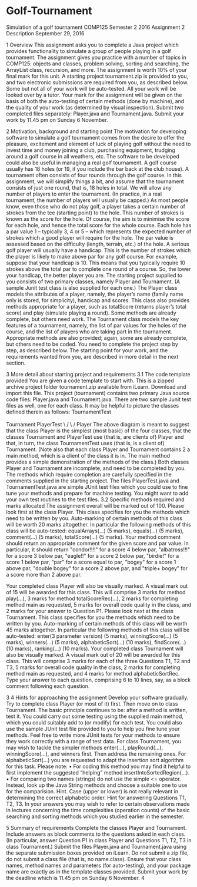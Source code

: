 # Golf-Tournament
Simulation of a golf tournament 
COMP125 Semester 2 2016
Assignment 2 Description
September 29, 2016

1 Overview
This assignment asks you to complete a Java project which provides functionality to
simulate a group of people playing in a golf tournament. The assignment gives you
practice with a number of topics in COMP125: objects and classes, problem solving,
sorting and searching, the ArrayList class, recursion, and more. The assignment is
worth 10% of your final mark for this unit. A starting project tournament.zip is
provided to you, and two electronic submissions are required from you, as described
below. Some but not all of your work will be auto-tested. All your work will be
looked over by a tutor. Your mark for the assignment will be given on the basis of
both the auto-testing of certain methods (done by machine), and the quality of your
work (as determined by visual inspection). Submit two completed files separately:
Player.java and Tournament.java. Submit your work by 11.45 pm on Sunday 6
November.

2 Motivation, background and starting point
The motivation for developing software to simulate a golf tournament comes from the
desire to offer the pleasure, excitement and element of luck of playing golf without
the need to invest time and money joining a club, purchasing equipment, trudging
around a golf course in all weathers, etc. The software to be developed could also
be useful in managing a real golf tournament.
A golf course usually has 18 holes (or 19, if you include the bar back at the club
house). A tournament often consists of four rounds through the golf course. In this
assignment, we will simplify things a bit, and assume that the tournament consists
of just one round, that is, 18 holes in total. We will allow any number of players
to enter the tournament. (In practice, in a real tournament, the number of players
will usually be capped.)
As most people know, even those who do not play golf, a player takes a certain
number of strokes from the tee (starting point) to the hole. This number of strokes
is known as the score for the hole. Of course, the aim is to minimise the score for
each hole, and hence the total score for the whole course. Each hole has a par value
1
– typically 3, 4 or 5 – which represents the expected number of strokes which a good
player will require for the hole. The par value is assessed based on the difficulty
(length, terrain, etc.) of the hole. A serious golf player will usually have a handicap.
This is the number of strokes which the player is likely to make above par for any
golf course. For example, suppose that your handicap is 10. This means that you
typically require 10 strokes above the total par to complete one round of a course.
So, the lower your handicap, the better player you are.
The starting project supplied to you consists of two primary classes, namely
Player and Tournament. (A sample Junit test class is also supplied for each one.)
The Player class models the attributes of a player, namely, the player’s name (family
name only is stored, for simplicity), handicap and scores. This class also provides
methods appropriate for a player, such as totalScore (returns player’s total score)
and play (simulate playing a round). Some methods are already complete, but
others need work. The Tournament class models the key features of a tournament,
namely, the list of par values for the holes of the course, and the list of players who
are taking part in the tournament. Appropriate methods are also provided; again,
some are already complete, but others need to be coded.
You need to complete the project step by step, as described below. The starting
point for your work, and the requirements wanted from you, are described in more
detail in the next section.

3 More detail about starting project and
requirements
3.1 The code template provided
You are given a code template to start with. This is a zipped archive project
folder tournament.zip available from iLearn. Download and import this file. This
project (tournament) contains two primary Java source code files: Player.java
and Tournament.java. There are two sample Junit test files as well, one for each
class. It may be helpful to picture the classes defined therein as follows:
TournamentTest
\
\
Tournament PlayerTest
\ /
\ /
Player
The above diagram is meant to suggest that the class Player is the simplest (most
basic) of the four classes, that the classes Tournament and PlayerTest use (that is,
are clients of) Player and that, in turn, the class TournamentTest uses (that is, is a
client of) Tournament. (Note also that each class Player and Tournament contains
2
a main method, which is a client of the class it is in. The main method provides a
simple demonstration of the methods of the class.)
Both classes Player and Tournament are incomplete, and need to be completed
by you. The methods which require completion are carefully specified in the comments
supplied in the starting project.
The files PlayerTest.java and TournamentTest.java are simple JUnit test
files which you could use to fine tune your methods and prepare for machine testing.
You might want to add your own test routines to the test files.
3.2 Specific methods required and marks allocated
The assignment overall will be marked out of 100.
Please look first at the class Player. This class specifies for you the methods
which need to be written by you. Auto-marking of certain methods of this class
will be worth 20 marks altogether. In particular the following methods of this
class will be auto-tested: equalArrays(...) (5 marks), equals(...) (5 marks),
comment(...) (5 marks), totalScore(...) (5 marks). Your method comment
should return an appropriate comment for the given score and par value. In particular,
it should return "condor!!!!" for a score 4 below par, "albatross!!!" for
a score 3 below par, "eagle!!" for a score 2 below par, "birdie!" for a score 1
below par, "par" for a score equal to par, "bogey" for a score 1 above par, "double
bogey" for a score 2 above par, and "triple+ bogey" for a score more than 2 above
par.

Your completed class Player will also be visually marked. A visual mark out of
15 will be awarded for this class. This will comprise 3 marks for method play(...),
3 marks for method totalScoreRec(...), 2 marks for completing method main as
requested, 5 marks for overall code quality in the class, and 2 marks for your answer
to Question P1.
Please look next at the class Tournament. This class specifies for you the
methods which need to be written by you. Auto-marking of certain methods of
this class will be worth 45 marks altogether. In particular the following methods
of this class will be auto-tested: enter(3 parameter version) (5 marks),
winningScore(...) (5 marks), winners(...) (5 marks), alphabeticSort(...)
(10 marks), findScore(...) (10 marks), ranking(...) (10 marks).
Your completed class Tournament will also be visually marked. A visual mark out
of 20 will be awarded for this class. This will comprise 3 marks for each of the three
Questions T1, T2 and T3, 5 marks for overall code quality in the class, 2 marks for
completing method main as requested, and 4 marks for method alphabeticSortRec.
Type your answer to each question, comprising 6 to 10 lines, say, as a block comment
following each question.

3
4 Hints for approaching the assignment
Develop your software gradually. Try to complete class Player (or most of it) first.
Then move on to class Tournament. The basic principle continues to be: after a
method is written, test it. You could carry out some testing using the supplied main
method, which you could suitably add to (or modify) for each test. You could also
use the sample JUnit test file provided to you to help you fine tune your methods.
Feel free to write more JUnit tests for your methods to ensure they work correctly
with a range of test data.
For class Tournament, you may wish to tackle the simpler methods enter(...),
playRound(...), winningScore(...), and winners first. Then address the remaining
ones. For alphabeticSort(...) you are requested to adapt the insertion
sort algorithm for this task. Please note:
• For coding this method you may find it helpful to first implement the suggested
“helping” method insertIntoSortedRegion(...).
• For comparing two names (strings) do not use the simple <= operator. Instead,
look up the Java String methods and choose a suitable one to use for the
comparision. Hint. Case (upper or lower) is not really relevant in determining
the correct alphabetic order.
Hint for answering Questions T1, T2, T3. In your answers you may wish to refer to
certain observations made in lectures concerning the time complexities (operation
counts) of the basic searching and sorting methods which you studied earlier in the
semester.

5 Summary of requirements
Complete the classes Player and Tournament. Include answers as block comments
to the questions asked in each class. (In particular, answer Question P1
in class Player and Questions T1, T2, T3 in class Tournament.) Submit the
files Player.java and Tournament.java using the separate submission boxes provided
on iLearn. Do not submit a zip file, do not submit a class file (that is, no
name.class). Ensure that your class names, method names and parameters (for
auto-testing), and your package name are exactly as in the template classes provided.
Submit your work by the deadline which is 11.45 pm on Sunday 6 November.
4
